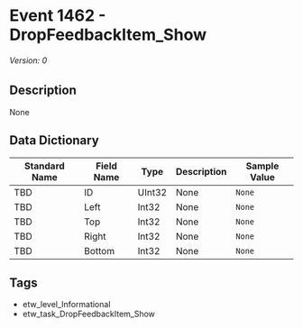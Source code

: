 # Event 1462 - DropFeedbackItem_Show
###### Version: 0

## Description
None

## Data Dictionary
|Standard Name|Field Name|Type|Description|Sample Value|
|---|---|---|---|---|
|TBD|ID|UInt32|None|`None`|
|TBD|Left|Int32|None|`None`|
|TBD|Top|Int32|None|`None`|
|TBD|Right|Int32|None|`None`|
|TBD|Bottom|Int32|None|`None`|

## Tags
* etw_level_Informational
* etw_task_DropFeedbackItem_Show